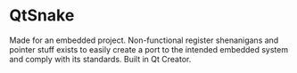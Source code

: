 # QtSnake

Made for an embedded project. Non-functional register shenanigans and pointer stuff exists to easily create a port to the intended embedded system and comply with its standards. Built in Qt Creator.
